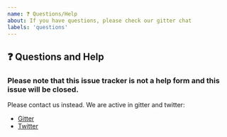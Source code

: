 ```yaml
---
name: ❓ Questions/Help
about: If you have questions, please check our gitter chat
labels: 'questions'
---
```


## ❓ Questions and Help

### Please note that this issue tracker is not a help form and this issue will be closed.

Please contact us instead. We are active in gitter and twitter:

- [Gitter](https://gitter.im/mailchimp-open-commerce/api-server)
- [Twitter](https://twitter.com/getreaction)
